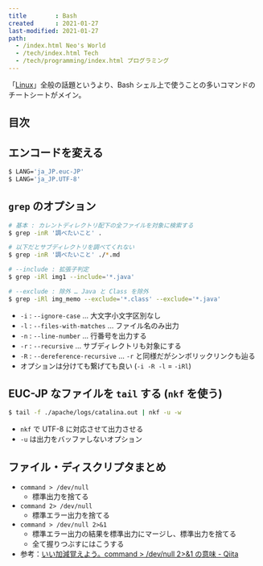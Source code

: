 ```yaml
---
title        : Bash
created      : 2021-01-27
last-modified: 2021-01-27
path:
  - /index.html Neo's World
  - /tech/index.html Tech
  - /tech/programming/index.html プログラミング
---
```


「[Linux](./linux.html)」全般の話題というより、Bash シェル上で使うことの多いコマンドのチートシートがメイン。


## 目次


## エンコードを変える

```bash
$ LANG='ja_JP.euc-JP'
$ LANG='ja_JP.UTF-8'
```


## `grep` のオプション

```bash
# 基本 : カレントディレクトリ配下の全ファイルを対象に検索する
$ grep -inR '調べたいこと' .

# 以下だとサブディレクトリを調べてくれない
$ grep -inR '調べたいこと' ./*.md

# --include : 拡張子判定
$ grep -iRl img1 --include='*.java'

# --exclude : 除外 … Java と Class を除外
$ grep -iRl img_memo --exclude='*.class' --exclude='*.java'
```

- `-i` : `--ignore-case` … 大文字小文字区別なし
- `-l` : `--files-with-matches` … ファイル名のみ出力
- `-n` : `--line-number` … 行番号を出力する
- `-r` : `--recursive` … サブディレクトリも対象にする
- `-R` : `--dereference-recursive` … `-r` と同様だがシンボリックリンクも辿る
- オプションは分けても繋げても良い (`-i -R -l` = `-iRl`)


## EUC-JP なファイルを `tail` する (`nkf` を使う)

```bash
$ tail -f ./apache/logs/catalina.out | nkf -u -w
```

- `nkf` で UTF-8 に対応させて出力させる
- `-u` は出力をバッファしないオプション


## ファイル・ディスクリプタまとめ

- `command > /dev/null`
  - 標準出力を捨てる
- `command 2> /dev/null`
  - 標準エラー出力を捨てる
- `command > /dev/null 2>&1`
  - 標準エラー出力の結果を標準出力にマージし、標準出力を捨てる
  - 全て握りつぶすにはこうする
- 参考：[いい加減覚えよう。command > /dev/null 2>&1 の意味 - Qiita](https://qiita.com/ritukiii/items/b3d91e97b71ecd41d4ea)
